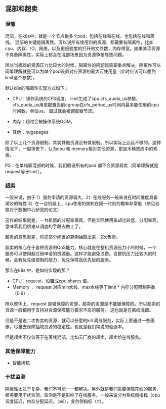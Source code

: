 ## 混部和超卖

### 混部

混部，在k8s中，就是一个节点跑多个pod，包括在线和在线，也包括在线和离线。 混部的关键是隔离性。可以说所有使用到的资源，都需要有隔离性，比如cpu，内存，IO，网络，以及更细粒度的打开的文件数，内存带宽。如果某项资源不具备隔离性，实际上都会在混部场景因为资源争抢导致问题。

所以当机器的资源压力比较大的时候，隔离性的问题越需要重点解决，隔离性可以简单理解就是可以为单个pod设置对应资源的最大可使用量（此时应该可以想到limit这个参数）。

默认k8s的隔离性实现方式如下：
- CPU：操作系统的CFS调度， limit生成了cpu.cfs_quota_us参数，cfs_quota_us用来配置当前cgroup在cfs_period_us时间内最多能使用的cpu时间数，单位us。 超过就会被调度器节流。

- 内存：超过会被操作系统OOM。
- 其他：hugepages


除了以上几个资源限制，其实其他资源没有做限制。所以实际上远远不够的。这种情况下，一般场景下，认为cpu 和 memory相对其他资源，更是木桶效应中的短板。


PS：在单纯聊混部的时候，我们假设所有的pod 都不会资源超卖（简单理解就是request等于limit）。

### 超卖

一般来说，由于 1）服务申请的资源偏大，2）在线服务一般来说在时间维度具备潮汐的特性 3）在一台机器上，cpu使用的突刺在同一时刻的概率非常低（参见谷歌对于数据中心研究的论文）

这样的结果就是，一台机器的分配率很高，但是实际使用率却比较低。分配率高，意味着我们很难从调度的手段去做工了。

超卖的意思就是，将这部分闲置的算例抽取出来，2次售卖。

超卖的核心在于各种资源的QoS能力。核心就是在整机资源压力小的时候，一个服务可以使用超过他申请的资源量。这样才能避免浪费。当整机压力比较大的时候，会有优先级控制的能力，优先保障高优先级的服务。

那么在k8s 中，是如何实现的那？

- CPU：request，设置成cpu.shares 值。
- Memory ： request 对应min水线，max水线等于limit * 内存分配限制系数（0.9）.


所以整体上，request 是强保障的资源，超卖的资源是不能强保障的。所以超卖的资源一般都用于支持对资源保障能力要求不高的服务。 这也就是在离线混部。

但是不是说二次售卖的资源，就可以任意的kill 离线服务，实际上要通过一些画像，尽量去保障抽取资源的稳定性。也就是我们常说的驱逐率。

但是超卖不仅仅等于在离线混部，比如云厂商的超卖，超卖给在线服务。 


### 其他保障能力

- 智能绑核



### 干扰监测
隔离性太过于复杂，我们不可能一一都解决。另外就是我们需要保障在线的服务，都需要用干扰监测，监测是不是影响了在线服务。一般来说分为系统侧指标（cpu调度延迟，内存分配延迟， psi），业务侧指标（rt）。



























